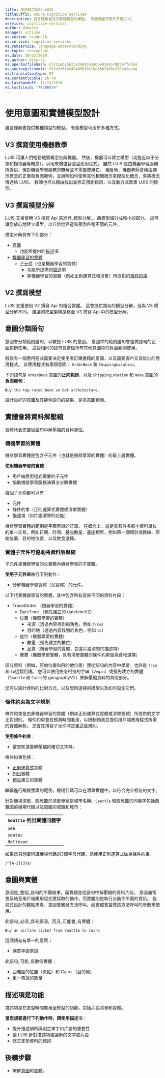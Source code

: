 ```yaml
---
title: 使用模型設計-LUIS
titleSuffix: Azure Cognitive Services
description: 語言理解會提供數種類型的模型。 有些模型可用於多種方式。
services: cognitive-services
author: diberry
manager: nitinme
ms.custom: seodec18
ms.service: cognitive-services
ms.subservice: language-understanding
ms.topic: conceptual
ms.date: 10/25/2019
ms.author: diberry
ms.openlocfilehash: d721ceb25b3ce2408563a0bed16457d05affe7b4
ms.sourcegitcommit: 653e9f61b24940561061bd65b2486e232e41ead4
ms.translationtype: MT
ms.contentlocale: zh-TW
ms.lasthandoff: 11/21/2019
ms.locfileid: "74280874"
---
```

# <a name="design-with-intent-and-entity-models"></a>使用意圖和實體模型設計 

語言理解會提供數種類型的模型。 有些模型可用於多種方式。 

## <a name="v3-authoring-uses-machine-teaching"></a>V3 撰寫使用機器教學

LUIS 可讓人們輕鬆地將概念告訴機器。 然後，機器可以建立模型（功能近似于分類和擷取器等概念），以用來增強智慧型應用程式。 雖然 LUIS 是由機器學習服務所提供，但對機器學習服務的瞭解並不需要使用它。 相反地，機器老師會藉由顯示概念的正面和負面範例，並說明如何使用其他相關概念來模型化概念，來將概念傳達給 LUIS。 教師也可以藉由找出並修正預測錯誤，以互動方式改善 LUIS 的模型。 

## <a name="v3-authoring-model-decomposition"></a>V3 撰寫模型分解

LUIS 支援使用 V3 撰寫 Api 來進行_模型分解_，將模型細分成較小的部分。 這可讓您放心地建立模型，以自信地建造和預測各種不同的元件。

模型分解具有下列部分：

* [意圖](#intents-classify-utterances)
    * 功能所提供的[描述](#descriptors-are-features)項
* [機器學習的實體](#machine-learned-entities)
    * [子元件](#entity-subcomponents-help-extract-data)（也是機器學習的實體）
        * 功能所提供的[描述](#descriptors-are-features)項 
        * 非機器學習的實體（例如正則運算式和清單）所提供的[條件約束](#constraints-are-text-rules)

## <a name="v2-authoring-models"></a>V2 撰寫模型

LUIS 支援使用 V2 撰寫 Api 的複合實體。 這會提供類似的模型分解，但與 V3 模型分解不同。 建議的模型架構是移至 V3 撰寫 Api 中的模型分解。 

## <a name="intents-classify-utterances"></a>意圖分類語句

意圖會分類範例語句，以教授 LUIS 的意圖。 意圖中的範例語句會當做語句的正面範例使用。 這些相同的語句會當做所有其他意圖中的負面範例使用。

假設有一個應用程式需要決定使用者訂購書籍的意圖，以及需要客戶交貨位址的應用程式。 此應用程式有兩個意圖： `OrderBook` 和 `ShippingLocation`。

下列語句是 `OrderBook` 意圖的**正向範例**，以及 `ShippingLocation` 和 `None` 意圖的**負面範例**： 

`Buy the top-rated book on bot architecture.`

設計良好的意圖及其範例語句的結果，是高意圖預測。 

## <a name="entities-extract-data"></a>實體會將資料解壓縮

實體代表您要從語句中解壓縮的資料單位。 

### <a name="machine-learned-entities"></a>機器學習的實體

機器學習實體是包含子元件（也就是機器學習的實體）的最上層實體。 

**使用機器學習的實體**：

* 用戶端應用程式需要的子元件
* 協助機器學習服務演算法分解實體

每個子元件都可以有：

* 元件
* 條件約束（正則運算式實體或清單實體）
* 描述項（如片語清單的功能） 

機器學習實體的範例是平面票證的訂單。 在概念上，這是具有許多較小資料單位的單一交易，例如日期、時間、基座數量、基座類型，例如第一個類別或教練、原始位置、目的地位置，以及飲食選擇。


### <a name="entity-subcomponents-help-extract-data"></a>實體子元件可協助將資料解壓縮

子元件是機器學習的父實體內機器學習的子實體。 

**使用子元件來**執行下列動作：

* 分解機器學習實體（父實體）的元件。

以下代表機器學習的實體，其中包含所有這些不同的資料片段：

* TravelOrder （機器學習的實體）
    * DateTime （預先建立的 datetimeV2）
    * 位置（機器學習的實體）
        * 來源（透過內容找到的角色，例如 `from`）
        * 目的地（透過內容找到的角色，例如 `to`）
    * 座位（機器學習的實體）
        * 數量（預先建立的數位）
        * 品質（機器學習的實體，包含片語清單的描述項）
    * 餐費（機器學習實體，具有清單實體的條件約束做為食物選擇）

部分資料（例如，原始位置和目的地位置）應從語句的內容中學習，也許是 `from` 和 `to`這類用語。 您可以使用完全相符的字串（`Vegan`）或預先建立的實體（`Seattle` 和 `Cairo`的 geographyV2）來解壓縮資料的其他部分。 

您可以設計資料的比對方式，以及您所選擇的模型以及如何設定它們。

### <a name="constraints-are-text-rules"></a>條件約束為文字規則

條件約束是由非機器學習的實體（例如正則運算式實體或清單實體）所提供的文字比對規則。 條件約束會在預測時間套用，以限制預測並提供用戶端應用程式所需的實體解析。 您會在撰寫子元件時定義這些規則。 

**使用條件約束**：
* 當您知道要解壓縮的確切文字時。

條件約束包括：

* [正則運算式](reference-entity-regular-expression.md)實體
* [列出](reference-entity-list.md)實體 
* [預先](luis-reference-prebuilt-entities.md)建立的實體

繼續進行飛機票證的範例，機場代碼可以在清單實體中，以符合完全相符的文字。 

針對機場清單，西雅圖的清單專案是城市名稱、`Seattle` 和西雅圖的同義字包括西雅圖的機場代碼以及周圍的城鎮和城市：

|`Seattle` 列出實體同義字|
|--|
|`Sea`|
|`seatac`|
|`Bellevue`|

如果您只想要辨識機場代碼的3個字母代碼，請使用正則運算式做為條件約束。 

`/^[A-Z]{3}$/`

## <a name="intents-versus-entities"></a>意圖與實體

意圖是_整個_語句的所需結果，而實體是從語句中解壓縮的資料片段。 意圖通常會系結至用戶端應用程式應採取的動作，而實體則是執行此動作所需的資訊。 從程式設計的觀點來看，意圖會觸發方法呼叫，而實體會當做該方法呼叫的參數來使用。

此語句_必須_具有意圖，而且_可能會_有實體：

`Buy an airline ticket from Seattle to Cairo`

這個語句有單一的意圖：

* 購買平面票證

此語句_可能_有數個實體：

* 西雅圖的位置（原點）和 Cairo （目的地）
* 單一票證的數量

## <a name="descriptors-are-features"></a>描述項是功能

描述項是在定型時間套用至模型的功能，包括片語清單和實體。 

**當您想要進行下列動作時，請使用描述**項：

* 提升描述項所識別之單字和片語的重要性
* 讓 LUIS 針對描述項建議新的文字或片語
* 修正定型資料的錯誤

## <a name="next-steps"></a>後續步驟

* 瞭解[意圖](luis-concept-intent.md)和[實體](luis-concept-entity-types.md)。 